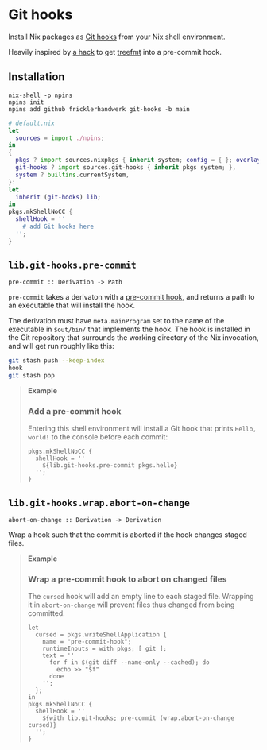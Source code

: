 # Git hooks
Install Nix packages as [Git hooks](https://git-scm.com/docs/githooks) from your Nix shell environment.

Heavily inspired by [a hack](https://git.clan.lol/clan/clan-core/src/commit/930923512c03179fe75e4209c27eb3da368e7766/scripts/pre-commit) to get [treefmt](https://github.com/numtide/treefmt) into a pre-commit hook.

## Installation

``` shell-session
nix-shell -p npins
npins init
npins add github fricklerhandwerk git-hooks -b main
```

``` nix
# default.nix
let
  sources = import ./npins;
in
{
  pkgs ? import sources.nixpkgs { inherit system; config = { }; overlays = [ ]; },
  git-hooks ? import sources.git-hooks { inherit pkgs system; },
  system ? builtins.currentSystem,
}:
let
  inherit (git-hooks) lib;
in
pkgs.mkShellNoCC {
  shellHook = ''
    # add Git hooks here
  '';
}
```

## `lib.git-hooks.pre-commit`

    pre-commit :: Derivation -> Path

`pre-commit` takes a derivaton with a [pre-commit hook](https://git-scm.com/docs/githooks#_pre_commit), and returns a path to an executable that will install the hook.

The derivation must have `meta.mainProgram` set to the name of the executable in `$out/bin/` that implements the hook.
The hook is installed in the Git repository that surrounds the working directory of the Nix invocation, and will get run roughly like this:

``` bash
git stash push --keep-index
hook
git stash pop
```

> **Example**
>
> ### Add a pre-commit hook
>
> Entering this shell environment will install a Git hook that prints `Hello, world!` to the console before each commit:
>
>     pkgs.mkShellNoCC {
>       shellHook = ''
>         ${lib.git-hooks.pre-commit pkgs.hello}
>       '';
>     }
>



## `lib.git-hooks.wrap.abort-on-change`

    abort-on-change :: Derivation -> Derivation

Wrap a hook such that the commit is aborted if the hook changes staged files.

> **Example**
>
> ### Wrap a pre-commit hook to abort on changed files
>
> The `cursed` hook will add an empty line to each staged file.
> Wrapping it in `abort-on-change` will prevent files thus changed from being committed.
>
>     let
>       cursed = pkgs.writeShellApplication {
>         name = "pre-commit-hook";
>         runtimeInputs = with pkgs; [ git ];
>         text = ''
>           for f in $(git diff --name-only --cached); do
>             echo >> "$f"
>           done
>         '';
>       };
>     in
>     pkgs.mkShellNoCC {
>       shellHook = ''
>         ${with lib.git-hooks; pre-commit (wrap.abort-on-change cursed)}
>       '';
>     }
>



